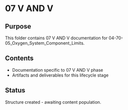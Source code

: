 # 07 V AND V

## Purpose
This folder contains 07 V AND V documentation for 04-70-05_Oxygen_System_Component_Limits.

## Contents
- Documentation specific to 07 V AND V phase
- Artifacts and deliverables for this lifecycle stage

## Status
Structure created - awaiting content population.
